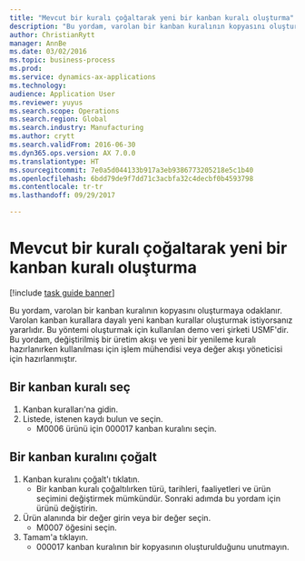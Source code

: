 ```yaml
--- 
title: "Mevcut bir kuralı çoğaltarak yeni bir kanban kuralı oluşturma"
description: "Bu yordam, varolan bir kanban kuralının kopyasını oluşturmaya odaklanır."
author: ChristianRytt
manager: AnnBe
ms.date: 03/02/2016
ms.topic: business-process
ms.prod: 
ms.service: dynamics-ax-applications
ms.technology: 
audience: Application User
ms.reviewer: yuyus
ms.search.scope: Operations
ms.search.region: Global
ms.search.industry: Manufacturing
ms.author: crytt
ms.search.validFrom: 2016-06-30
ms.dyn365.ops.version: AX 7.0.0
ms.translationtype: HT
ms.sourcegitcommit: 7e0a5d044133b917a3eb9386773205218e5c1b40
ms.openlocfilehash: 6bdd79de9f7dd71c3acbfa32c4decbf0b4593798
ms.contentlocale: tr-tr
ms.lasthandoff: 09/29/2017

---
```

# <a name="create-a-new-kanban-rule-by-duplicating-an-existing-kanban-rule"></a>Mevcut bir kuralı çoğaltarak yeni bir kanban kuralı oluşturma

[!include [task guide banner](../../includes/task-guide-banner.md)]

Bu yordam, varolan bir kanban kuralının kopyasını oluşturmaya odaklanır. Varolan kanban kurallara dayalı yeni kanban kurallar oluşturmak istiyorsanız yararlıdır. Bu yöntemi oluşturmak için kullanılan demo veri şirketi USMF'dir. Bu yordam, değiştirilmiş bir üretim akışı ve yeni bir yenileme kuralı hazırlanırken kullanılması için işlem mühendisi veya değer akışı yöneticisi için hazırlanmıştır.


## <a name="select-a-kanban-rule"></a>Bir kanban kuralı seç
1. Kanban kuralları'na gidin.
2. Listede, istenen kaydı bulun ve seçin.
    * M0006 ürünü için 000017 kanban kuralını seçin.  

## <a name="duplicate-a-kanban-rule"></a>Bir kanban kuralını çoğalt
1. Kanban kuralını çoğalt'ı tıklatın.
    * Bir kanban kuralı çoğaltılırken türü, tarihleri, faaliyetleri ve ürün seçimini değiştirmek mümkündür. Sonraki adımda bu yordam için ürünü değiştirin.  
2. Ürün alanında bir değer girin veya bir değer seçin.
    * M0007 öğesini seçin.  
3. Tamam'a tıklayın.
    * 000017 kanban kuralının bir kopyasının oluşturulduğunu unutmayın.    


